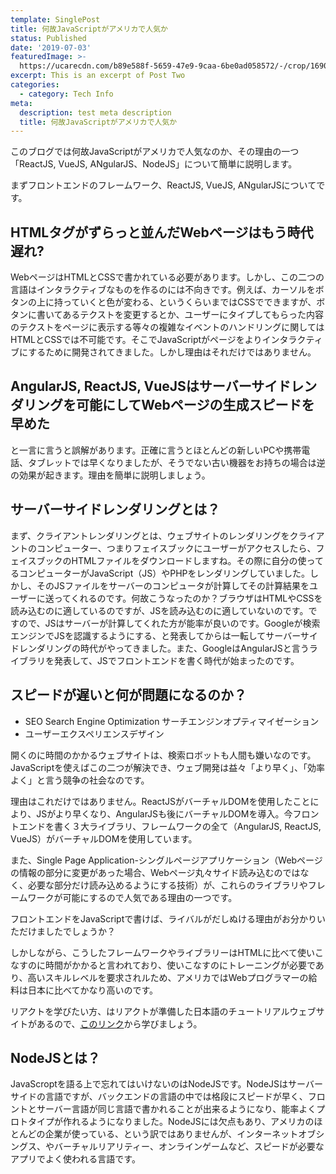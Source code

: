 ```yaml
---
template: SinglePost
title: 何故JavaScriptがアメリカで人気か
status: Published
date: '2019-07-03'
featuredImage: >-
  https://ucarecdn.com/b89e588f-5659-47e9-9caa-6be0ad058572/-/crop/1690x1728/0,638/-/preview/
excerpt: This is an excerpt of Post Two
categories:
  - category: Tech Info
meta:
  description: test meta description
  title: 何故JavaScriptがアメリカで人気か
---
```


このブログでは何故JavaScriptがアメリカで人気なのか、その理由の一つ「ReactJS, VueJS, ANgularJS、NodeJS」について簡単に説明します。

まずフロントエンドのフレームワーク、ReactJS, VueJS, ANgularJSについてです。

## HTMLタグがずらっと並んだWebページはもう時代遅れ?

WebページはHTMLとCSSで書かれている必要があります。しかし、この二つの言語はインタラクティブなものを作るのには不向きです。例えば、カーソルをボタンの上に持っていくと色が変わる、というくらいまではCSSでできますが、ボタンに書いてあるテクストを変更するとか、ユーザーにタイプしてもらった内容のテクストをページに表示する等々の複雑なイベントのハンドリングに関してはHTMLとCSSでは不可能です。そこでJavaScriptがページをよりインタラクティブにするために開発されてきました。しかし理由はそれだけではありません。

## AngularJS, ReactJS, VueJSはサーバーサイドレンダリングを可能にしてWebページの生成スピードを早めた

と一言に言うと誤解があります。正確に言うとほとんどの新しいPCや携帯電話、タブレットでは早くなりましたが、そうでない古い機器をお持ちの場合は逆の効果が起きます。理由を簡単に説明しましょう。

## サーバーサイドレンダリングとは？

まず、クライアントレンダリングとは、ウェブサイトのレンダリングをクライアントのコンピューター、つまりフェイスブックにユーザーがアクセスしたら、フェイスブックのHTMLファイルをダウンロードしますね。その際に自分の使ってるコンピューターがJavaScript（JS）やPHPをレンダリングしていました。しかし、そのJSファイルをサーバーのコンピュータが計算してその計算結果をユーザーに送ってくれるのです。何故こうなったのか？ブラウザはHTMLやCSSを読み込むのに適しているのですが、JSを読み込むのに適していないのです。ですので、JSはサーバーが計算してくれた方が能率が良いのです。Googleが検索エンジンでJSを認識するようにする、と発表してからは一転してサーバーサイドレンダリングの時代がやってきました。また、GoogleはAngularJSと言うライブラリを発表して、JSでフロントエンドを書く時代が始まったのです。

## スピードが遅いと何が問題になるのか？

* SEO Search Engine Optimization サーチエンジンオプティマイゼーション
* ユーザーエクスペリエンスデザイン

開くのに時間のかかるウェブサイトは、検索ロボットも人間も嫌いなのです。JavaScriptを使えばこの二つが解決でき、ウェブ開発は益々「より早く」、「効率よく」と言う競争の社会なのです。

<!-- イメージ挿入予定 -->

理由はこれだけではありません。ReactJSがバーチャルDOMを使用したことにより、JSがより早くなり、AngularJSも後にバーチャルDOMを導入。今フロントエンドを書く３大ライブラリ、フレームワークの全て（AngularJS, ReactJS, VueJS）がバーチャルDOMを使用しています。

また、Single Page Application-シングルページアプリケーション（Webページの情報の部分に変更があった場合、Webページ丸々サイド読み込むのではなく、必要な部分だけ読み込めるようにする技術）が、これらのライブラリやフレームワークが可能にするので人気である理由の一つです。

フロントエンドをJavaScriptで書けば、ライバルがだしぬける理由がお分かりいただけましたでしょうか？

しかしながら、こうしたフレームワークやライブラリーはHTMLに比べて使いこなすのに時間がかかると言われており、使いこなすのにトレーニングが必要であり、高いスキルレベルを要求されルため、アメリカではWebプログラマーの給料は日本に比べてかなり高いのです。

リアクトを学びたい方、はリアクトが準備した日本語のチュートリアルウェブサイトがあるので、[このリンク](https://ja.reactjs.org/tutorial/tutorial.html)から学びましょう。

<!-- イメージ挿入予定 -->

## NodeJSとは？

JavaScroptを語る上で忘れてはいけないのはNodeJSです。NodeJSはサーバーサイドの言語ですが、バックエンドの言語の中では格段にスピードが早く、フロントとサーバー言語が同じ言語で書かれることが出来るようになり、能率よくプロトタイプが作れるようになりました。NodeJSには欠点もあり、アメリカのほとんどの企業が使っている、という訳ではありませんが、インターネットオブシングス、やバーチャルリアリティー、オンラインゲームなど、スピードが必要なアプリでよく使われる言語です。